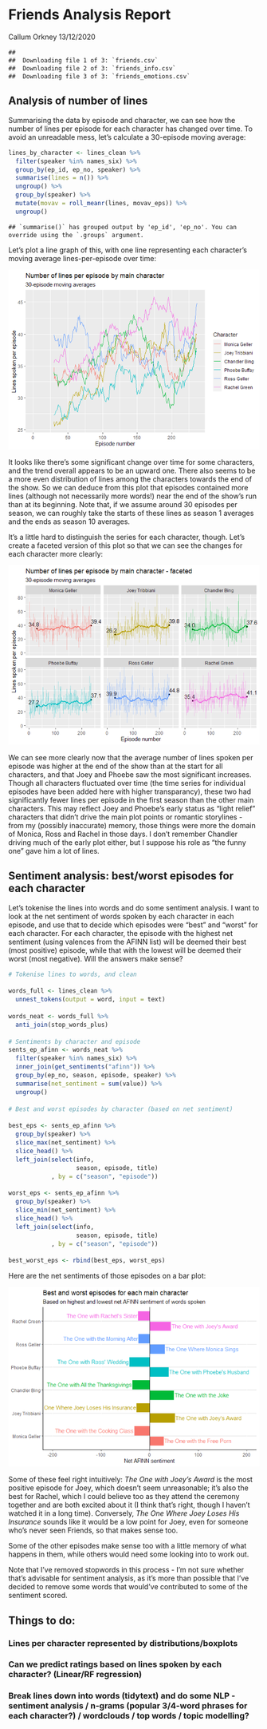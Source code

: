 Friends Analysis Report
================
Callum Orkney
13/12/2020

    ## 
    ##  Downloading file 1 of 3: `friends.csv`
    ##  Downloading file 2 of 3: `friends_info.csv`
    ##  Downloading file 3 of 3: `friends_emotions.csv`

## Analysis of number of lines

Summarising the data by episode and character, we can see how the number
of lines per episode for each character has changed over time. To avoid
an unreadable mess, let’s calculate a 30-episode moving average:

``` r
lines_by_character <- lines_clean %>%
  filter(speaker %in% names_six) %>%
  group_by(ep_id, ep_no, speaker) %>% 
  summarise(lines = n()) %>%
  ungroup() %>% 
  group_by(speaker) %>%
  mutate(movav = roll_meanr(lines, movav_eps)) %>%
  ungroup()
```

    ## `summarise()` has grouped output by 'ep_id', 'ep_no'. You can override using the `.groups` argument.

Let’s plot a line graph of this, with one line representing each
character’s moving average lines-per-episode over time:

![](friends_analysis_report_files/figure-gfm/line-plot-1.png)<!-- -->

It looks like there’s some significant change over time for some
characters, and the trend overall appears to be an upward one. There
also seems to be a more even distribution of lines among the characters
towards the end of the show. So we can deduce from this plot that
episodes contained more lines (although not necessarily more words\!)
near the end of the show’s run than at its beginning. Note that, if we
assume around 30 episodes per season, we can roughly take the starts of
these lines as season 1 averages and the ends as season 10 averages.

It’s a little hard to distinguish the series for each character, though.
Let’s create a faceted version of this plot so that we can see the
changes for each character more clearly:

![](friends_analysis_report_files/figure-gfm/line-plot-facet-1.png)<!-- -->

We can see more clearly now that the average number of lines spoken per
episode was higher at the end of the show than at the start for all
characters, and that Joey and Phoebe saw the most significant increases.
Though all characters fluctuated over time (the time series for
individual episodes have been added here with higher transparancy),
these two had significantly fewer lines per episode in the first season
than the other main characters. This may reflect Joey and Phoebe’s early
status as “light relief” characters that didn’t drive the main plot
points or romantic storylines - from my (possibly inaccurate) memory,
those things were more the domain of Monica, Ross and Rachel in those
days. I don’t remember Chandler driving much of the early plot either,
but I suppose his role as “the funny one” gave him a lot of lines.

## Sentiment analysis: best/worst episodes for each character

Let’s tokenise the lines into words and do some sentiment analysis. I
want to look at the net sentiment of words spoken by each character in
each episode, and use that to decide which episodes were “best” and
“worst” for each character. For each character, the episode with the
highest net sentiment (using valences from the AFINN list) will be
deemed their best (most positive) episode, while that with the lowest
will be deemed their worst (most negative). Will the answers make sense?

``` r
# Tokenise lines to words, and clean

words_full <- lines_clean %>%
  unnest_tokens(output = word, input = text)

words_neat <- words_full %>%
  anti_join(stop_words_plus)

# Sentiments by character and episode
sents_ep_afinn <- words_neat %>%
  filter(speaker %in% names_six) %>% 
  inner_join(get_sentiments("afinn")) %>% 
  group_by(ep_no, season, episode, speaker) %>%
  summarise(net_sentiment = sum(value)) %>%
  ungroup()

# Best and worst episodes by character (based on net sentiment)

best_eps <- sents_ep_afinn %>% 
  group_by(speaker) %>%
  slice_max(net_sentiment) %>%
  slice_head() %>%
  left_join(select(info,
                   season, episode, title)
            , by = c("season", "episode"))

worst_eps <- sents_ep_afinn %>% 
  group_by(speaker) %>%
  slice_min(net_sentiment) %>%
  slice_head() %>%
  left_join(select(info,
                   season, episode, title)
            , by = c("season", "episode"))

best_worst_eps <- rbind(best_eps, worst_eps)
```

Here are the net sentiments of those episodes on a bar plot:

![](friends_analysis_report_files/figure-gfm/best-worst-plot-1.png)<!-- -->

Some of these feel right intuitively: *The One with Joey’s Award* is the
most positive episode for Joey, which doesn’t seem unreasonable; it’s
also the best for Rachel, which I could believe too as they attend the
ceremony together and are both excited about it (I think that’s right,
though I haven’t watched it in a long time). Conversely, *The One Where
Joey Loses His Insurance* sounds like it would be a low point for Joey,
even for someone who’s never seen Friends, so that makes sense too.

Some of the other episodes make sense too with a little memory of what
happens in them, while others would need some looking into to work out.

Note that I’ve removed stopwords in this process - I’m not sure whether
that’s advisable for sentiment analysis, as it’s more than possible that
I’ve decided to remove some words that would’ve contributed to some of
the sentiment scored.

## Things to do:

### Lines per character represented by distributions/boxplots

### Can we predict ratings based on lines spoken by each character? (Linear/RF regression)

### Break lines down into words (tidytext) and do some NLP - sentiment analysis / n-grams (popular 3/4-word phrases for each character?) / wordclouds / top words / topic modelling?

